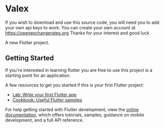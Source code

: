 # Valex

If you wish to download and use this source code, you will need you to add your own api keys to work. 
You can create your own account at https://openexchangerates.org Thanks for your interest and good luck

A new Flutter project.

## Getting Started

If you're interested in learning flutter you are free to use this project is a starting point for an application.

A few resources to get you started if this is your first Flutter project:

- [Lab: Write your first Flutter app](https://docs.flutter.dev/get-started/codelab)
- [Cookbook: Useful Flutter samples](https://docs.flutter.dev/cookbook)

For help getting started with Flutter development, view the
[online documentation](https://docs.flutter.dev/), which offers tutorials,
samples, guidance on mobile development, and a full API reference.
